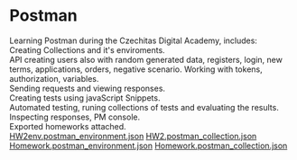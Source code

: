 # Postman

Learning Postman during the Czechitas Digital Academy, includes: <br>
Creating Collections and it's enviroments. <br>
API creating users also with random generated data, registers, login, new terms, applications, orders, negative scenario.
Working with tokens, authorization, variables.  <br>
Sending requests and viewing responses. <br>
Creating tests using javaScript Snippets. <br>
Automated testing, runing collections of tests and evaluating the results. <br>
Inspecting responses, PM console. <br>
Exported homeworks attached. <br>
[HW2env.postman_environment.json](https://github.com/LinAdame/Postman/files/13052729/HW2env.postman_environment.json)
[HW2.postman_collection.json](https://github.com/LinAdame/Postman/files/13052728/HW2.postman_collection.json)
[Homework.postman_environment.json](https://github.com/LinAdame/Postman/files/13052727/Homework.postman_environment.json)
[Homework.postman_collection.json](https://github.com/LinAdame/Postman/files/13052725/Homework.postman_collection.json)
